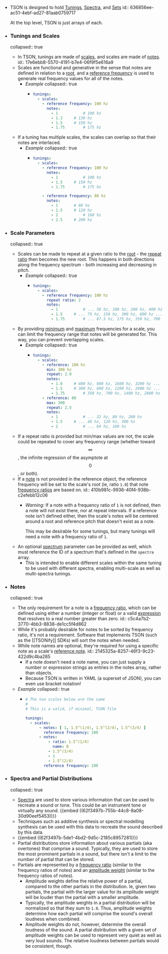 - TSON is designed to hold [Tunings](((62911960-76e1-4cb8-81a7-ee92fc8019b8))), [Spectra](((6291b083-cb55-4961-8a93-e977afd6dc98))), and [Sets](((6291b0c2-024a-45e7-86dc-4d149993c94e)))
  id:: 636856ee-ac51-4ebf-ad27-81aab0759717
  
  At the top level, TSON is just arrays of each.
- ### Tunings and Scales
  collapsed:: true
	- In TSON, tunings are made of [scales](((629122d9-4089-4ca0-80af-bf8540b22d82))), and scales are made of [notes](((62918617-11a6-4911-abd6-d068605aaa73))).
	  id:: 17e6ebb8-5570-4191-b7e4-06f9f5e616a9
	- Scales are functional and generative in the sense that notes are defined in relation to a [root](((62919617-9d52-416c-be4f-c72edbbbda0f))), and a [reference frequency](((62919254-679c-4edd-aacc-105fc45c85b2))) is used to generate real frequency values for all of the notes.
		- *Example*
		  collapsed:: true
			- ```yaml
			  tunings:
			    - scales:
			      - reference frequency: 100 hz
			        notes:
			          - 1			# 100 hz
			          - 1.3		# 130 hz
			          - 1.5		# 150 hz
			          - 1.75		# 175 hz
			  ```
	- If a tuning has multiple scales, the scales can overlap so that their notes are interlaced.
		- *Example*
		  collapsed:: true
			- ```yaml
			  tunings:
			    - scales:
			      - reference frequency: 100 hz
			        notes:
			          - 1			# 100 hz
			          - 1.5		# 150 hz
			          - 1.75		# 175 hz
			  
			      - reference frequency: 80 hz
			        notes:
			          - 1 		# 80 hz
			          - 1.5		# 120 hz
			          - 2			# 160 hz
			          - 2.5		# 200 hz
			  ```
- ### Scale Parameters
  collapsed:: true
	- Scales can be made to repeat at a given ratio to the [root](((62919617-9d52-416c-be4f-c72edbbbda0f))) - the [repeat ratio](((6291924c-5500-456e-9cca-6a138f6e16c6))) then becomes the new root. This happens in both directions along the frequency spectrum - both increasing and decreasing in pitch.
		- *Example*
		  collapsed:: true
			- ```yaml
			  tunings:
			    - scales:
			      - reference frequency: 100 hz
			        repeat ratio: 2
			        notes:
			          - 1			# ... 50 hz, 100 hz, 200 hz, 400 hz ...
			          - 1.5		# ... 75 hz, 150 hz, 300 hz, 600 hz ...
			          - 1.75		# ... 87.5 hz, 175 hz, 350 hz, 700 hz ...
			  ```
	- By providing [minimum](((6296c474-695c-450e-9ecb-d0c2fac4ad30))) and [maximum](((6291bc28-1b8c-4517-b0b8-d8a6d001ce91))) frequencies for a scale, you can limit the frequency range that notes will be generated for. This way, you can prevent overlapping scales.
		- *Example*
		  collapsed:: true
			- ```yaml
			  tunings:
			    - scales:
			      - reference: 100 hz
			        min: 300 hz
			        repeat: 2.0
			        notes:
			          - 1.0		# 400 hz, 800 hz, 1600 hz, 3200 hz ...
			          - 1.5		# 300 hz, 600 hz, 1200 hz, 2400 hz ...
			          - 1.75		# 350 hz, 700 hz, 1400 hz, 2800 hz ...
			      - reference: 80
			        max: 300
			        repeat: 2.5
			        notes:
			          - 1			# ... 32 hz, 80 hz, 200 hz
			          - 1.5		# ... 48 hz, 120 hz, 300 hz
			          - 2			# ... 64 hz, 160 hz
			  ```
	- If a repeat ratio is provided but min/max values are not, the scale could be repeated to cover any frequency range (whether toward $$\infty$$, the infinite regression of the asymptote at $$0$$, or both).
	- If a [note](((62919243-8c47-4050-b49c-ca654d73e36b))) is not provided in the reference object, the reference frequency will be set to the scale's root (ie, ratio `1.0`) that note [frequency ratios](((62918b58-f893-48c9-b530-4102f7f3c173))) are based on.
	  id:: 410b981c-9936-40f4-938b-c2efebb12c06
		- *Warning:* If a note with a frequency ratio of `1` is not defined, then a note will not exist there, nor at repeat intervals. If a reference note isn't defined either, then the scale's notes will be centered around a root and reference pitch that doesn't exist as a note.
		  
		  This may be desirable for some tunings, but many tunings will need a note with a frequency ratio of  `1`.
	- An optional [spectrum](((62f2aa52-4de4-4e95-8e5a-a90fa4f99e4e))) parameter can be provided as well, which must reference the ID of a spectrum that's defined in the `spectra` array.
		- This is intended to enable different scales within the same tuning to be used with different spectra, enabling multi-scale as well as multi-spectra tunings.
- ### Notes
  collapsed:: true
	- The only requirement for a note is a [frequency ratio](((62918b58-f893-48c9-b530-4102f7f3c173))), which can be defined using either a number (integer or float) or a valid [expression](((629146bc-6e1e-4a00-b2a0-5c205cfb23c6))) that resolves to a real number greater than zero.
	  id:: c5c4a7b2-3770-4bb3-8838-de1cc5f4d862
	- While it's probably desirable for notes to be sorted by frequency ratio, it's not a requirement. Software that implements TSON (such as the [[TSONify]] SDKs) will sort the notes when needed.
	- While note names are optional, they're required for using a specific note as a scale's [reference note](((62919243-8c47-4050-b49c-ca654d73e36b))).
	  id:: 2145325a-8257-46f3-9c23-422d9c4ba285
		- If a note doesn't need a note name, you can just supply a number or expression strings as entries in the notes array, rather than objects.
		- Because TSON is written in YAML (a superset of JSON), you can even use bracket notation!
	- *Example*
	  collapsed:: true
		- ```yaml
		  # The two scales below are the same
		  #
		  # This is a valid, if minimal, TSON file
		  
		  tunings:
		    - scales:
		        - notes: [ 1, 1.5^(1/4), 1.5^(2/4), 1.5^(3/4) ]
		          reference frequency: 100
		        - notes:
		            - ratio: 1.5^(1/4)
		              name: B
		            - 1.5^(3/4)
		            - 1
		            - 1.5^(2/4)
		          reference frequency: 100
		  ```
- ### Spectra and Partial Distributions
  collapsed:: true
	- [Spectra](((62f2aa52-4de4-4e95-8e5a-a90fa4f99e4e))) are used to store various information that can be used to recreate a sound or tone. This could be an instrument tone or virtually any sound.
	  {{embed ((62f3497b-755b-44c8-8a08-30d90eef5453))}}
	- Techniques such as additive synthesis or spectral modelling synthesis can be used with this data to recreate the sound described by this data.
	- {{embed ((62f3497b-5de1-4bd2-9d5c-2185c8957281))}}
	- Partial distributions store information about various partials (aka overtones) that comprise a sound. Typically, they are used to store the most prominent partials in a sound, but there isn't a limit to the number of partial that can be stored.
	- Partials are represented by a [frequency ratio](((62918b58-f893-48c9-b530-4102f7f3c173))) (similar to the frequency ratios of notes) and an [amplitude weight](((63111de0-f636-40c4-8c5f-da2c9164619b))) (similar to the frequency ratios of notes).
		- Amplitude weights define the relative power of a partial, compared to the other partials in the distribution. Ie, given two partials, the partial with the larger value for its amplitude weight will be louder than the partial with a smaller amplitude.
		- Typically, the amplitude weights in a partial distribution will be normalized so that they sum to `1.0`. Thus, amplitude weights determine how each partial will comprise the sound's overall loudness when combined.
		- Amplitude weights do not, however, determine the overall loudness of the sound. A partial distribution with a given set of amplitude weights can be used to represent very quiet as well as very loud sounds. The relative loudness between partials would be consistent, though.